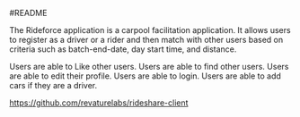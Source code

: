 #README

The Rideforce application is a carpool facilitation application. It allows users to register as a driver or a rider and then match with other users based on criteria such as batch-end-date, day start time, and distance.

Users are able to Like other users.
Users are able to find other users.
Users are able to edit their profile.
Users are able to login.
Users are able to add cars if they are a driver.

https://github.com/revaturelabs/rideshare-client
